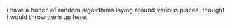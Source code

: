 i have a bunch of random algoirthims laying around various places. thought i would throw them up here.
